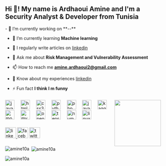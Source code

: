 <h2 align="left">Hi 👋! My name is Ardhaoui Amine and I'm a Security Analyst & Developer  from Tunisia</h2>
- 🔭 I’m currently working on **--**

- 🌱 I’m currently learning **Machine learning**

- 📝 I regularly write articles on [linkedin](https://www.linkedin.com/in/ardhaoui-amine-83b242233/)

- 💬 Ask me about **Risk Management and Vulnerability Assessment**

- 📫 How to reach me **amine.ardhaoui2@gmail.com**

- 📄 Know about my experiences [linkedin](https://www.linkedin.com/in/ardhaoui-amine-83b242233/)

- ⚡ Fun fact **I think I m funny**

###

<img align="right" height="150" src="https://media.giphy.com/media/v1.Y2lkPTc5MGI3NjExajE0bDZwdWF1bWJydDdnNjJrbmpldDVnN2Z0ZzYycXdzYTRrcWoweiZlcD12MV9pbnRlcm5hbF9naWZfYnlfaWQmY3Q9Zw/Vl4OUrJVseW94TMvov/giphy.gif"  />

###

<div align="left">
  <img src="https://cdn.jsdelivr.net/gh/devicons/devicon/icons/javascript/javascript-original.svg" height="30" alt="javascript logo"  />
  <img width="12" />
  <img src="https://cdn.jsdelivr.net/gh/devicons/devicon/icons/html5/html5-original.svg" height="30" alt="html5 logo"  />
  <img width="12" />
  <img src="https://cdn.jsdelivr.net/gh/devicons/devicon/icons/css3/css3-original.svg" height="30" alt="css3 logo"  />
  <img width="12" />
  <img src="https://cdn.jsdelivr.net/gh/devicons/devicon/icons/python/python-original.svg" height="30" alt="python logo"  />
  <img width="12" />
  <img src="https://cdn.jsdelivr.net/gh/devicons/devicon/icons/php/php-original.svg" height="30" alt="php logo"  />
  <img width="12" />
  <img src="https://cdn.jsdelivr.net/gh/devicons/devicon/icons/java/java-original-wordmark.svg" height="30" alt="java logo"  />
  <img width="12" />
  <img src="https://cdn.jsdelivr.net/gh/devicons/devicon/icons/kaggle/kaggle-original.svg" height="30" alt="kaggle logo"  />
  <img width="12" />
  <img src="https://cdn.jsdelivr.net/gh/devicons/devicon/icons/mongodb/mongodb-original.svg" height="30" alt="mongodb logo"  />
  <img width="12" />
  <img src="https://cdn.jsdelivr.net/gh/devicons/devicon/icons/mysql/mysql-original.svg" height="30" alt="mysql logo"  />
  <img width="12" />
  <img src="https://cdn.jsdelivr.net/gh/devicons/devicon/icons/opencv/opencv-original.svg" height="30" alt="opencv logo"  />
  <img width="12" />
  <img src="https://cdn.jsdelivr.net/gh/devicons/devicon/icons/tensorflow/tensorflow-original.svg" height="30" alt="tensorflow logo"  />
  <img width="12" />
  <img src="https://cdn.jsdelivr.net/gh/devicons/devicon/icons/numpy/numpy-original.svg" height="30" alt="numpy logo"  />
  <img width="12" />
  <img src="https://cdn.jsdelivr.net/gh/devicons/devicon/icons/linux/linux-original.svg" height="30" alt="linux logo"  />
</div>

###

<div align="left">
  <a href="https://www.linkedin.com/in/ardhaoui-amine-83b242233" target="_blank">
    <img src="https://img.shields.io/static/v1?message=LinkedIn&logo=linkedin&label=&color=0077B5&logoColor=white&labelColor=&style=for-the-badge" height="35" alt="linkedin logo"  />
  </a>
  <img src="https://img.shields.io/static/v1?message=Facebook&logo=facebook&label=&color=1877F2&logoColor=white&labelColor=&style=for-the-badge" height="35" alt="facebook logo"  />
  <a href="https://twitter.com/amine_ardhaoui" target="_blank">
    <img src="https://img.shields.io/static/v1?message=Twitter&logo=twitter&label=&color=1DA1F2&logoColor=white&labelColor=&style=for-the-badge" height="35" alt="twitter logo"  />
  </a>
</div>

###
<p><img align="left" src="https://github-readme-stats.vercel.app/api/top-langs?username=amine10a&show_icons=true&locale=en&layout=compact" alt="amine10a" /></p>

<p>&nbsp;<img align="center" src="https://github-readme-stats.vercel.app/api?username=amine10a&show_icons=true&locale=en" alt="amine10a" /></p>

<p><img align="center" src="https://github-readme-streak-stats.herokuapp.com/?user=amine10a" alt="amine10a" /></p>
